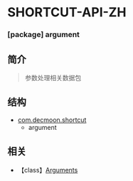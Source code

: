# SHORTCUT-API-ZH

### [package] argument

简介
-
> 参数处理相关数据包

结构
-
+ [com.decmoon.shortcut](API-zh.md)
    + argument



相关
-

+ 【class】[Arguments](class-Arguments-zh.md)
